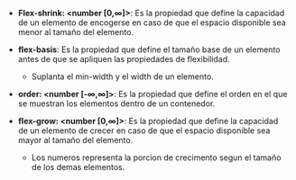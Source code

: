 - **Flex-shrink: <number [0,∞]>**: Es la propiedad que define la capacidad de un elemento de encogerse en caso de que el espacio disponible sea menor al tamaño del elemento.

- **flex-basis**: Es la propiedad que define el tamaño base de un elemento antes de que se apliquen las propiedades de flexibilidad.

  - Suplanta el min-width y el width de un elemento.

- **order: <number [-∞,∞]>**: Es la propiedad que define el orden en el que se muestran los elementos dentro de un contenedor.

- **flex-grow: <number [0,∞]>**: Es la propiedad que define la capacidad de un elemento de crecer en caso de que el espacio disponible sea mayor al tamaño del elemento.

  - Los numeros representa la porcion de crecimento segun el tamaño de los demas elementos.
